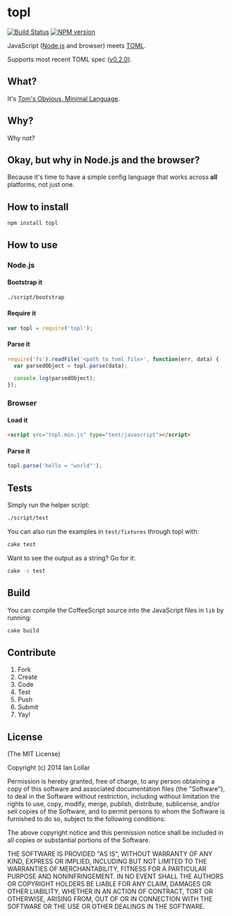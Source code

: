 # topl

[![Build Status](https://travis-ci.org/redhotvengeance/topl.png)](https://travis-ci.org/redhotvengeance/topl)
[![NPM version](https://badge.fury.io/js/topl.png)](http://badge.fury.io/js/topl)

JavaScript ([Node.js](http://nodejs.org/) and browser) meets [TOML](https://github.com/mojombo/toml).

Supports most recent TOML spec ([v0.2.0](https://github.com/mojombo/toml/commit/4f23be43e42775493f142e7dd025b6227e037dd9)).

## What?
It's [Tom's Obvious, Minimal Language](https://github.com/mojombo/toml).

## Why?
Why not?

## Okay, but why in Node.js and the browser?
Because it's time to have a simple config language that works across **all** platforms, not just one.

## How to install

```bash
npm install topl
```

## How to use

### Node.js

#### Bootstrap it

```bash
./script/bootstrap
```

#### Require it
```js
var topl = require('topl');
```

#### Parse it
```js
require('fs').readFile('<path to toml file>', function(err, data) {
  var parsedObject = topl.parse(data);

  console.log(parsedObject);
});
```

### Browser

#### Load it

```html
<script src="topl.min.js" type="text/javascript"></script>
```

#### Parse it

```js
topl.parse('hello = "world"');
```

## Tests
Simply run the helper script:
```bash
./script/test
```

You can also run the examples in `test/fixtures` through topl with:

```bash
cake test
```

Want to see the output as a string? Go for it:

```bash
cake -s test
```

## Build
You can compile the CoffeeScript source into the JavaScript files in `lib` by running:

```bash
cake build
```

## Contribute

1. Fork
2. Create
3. Code
4. Test
5. Push
6. Submit
7. Yay!

## License

(The MIT License)

Copyright (c) 2014 Ian Lollar

Permission is hereby granted, free of charge, to any person obtaining a copy of this software and associated documentation files (the "Software"), to deal in the Software without restriction, including without limitation the rights to use, copy, modify, merge, publish, distribute, sublicense, and/or sell copies of the Software, and to permit persons to whom the Software is furnished to do so, subject to the following conditions:

The above copyright notice and this permission notice shall be included in all copies or substantial portions of the Software.

THE SOFTWARE IS PROVIDED "AS IS", WITHOUT WARRANTY OF ANY KIND, EXPRESS OR IMPLIED, INCLUDING BUT NOT LIMITED TO THE WARRANTIES OF MERCHANTABILITY, FITNESS FOR A PARTICULAR PURPOSE AND NONINFRINGEMENT. IN NO EVENT SHALL THE AUTHORS OR COPYRIGHT HOLDERS BE LIABLE FOR ANY CLAIM, DAMAGES OR OTHER LIABILITY, WHETHER IN AN ACTION OF CONTRACT, TORT OR OTHERWISE, ARISING FROM, OUT OF OR IN CONNECTION WITH THE SOFTWARE OR THE USE OR OTHER DEALINGS IN THE SOFTWARE.
